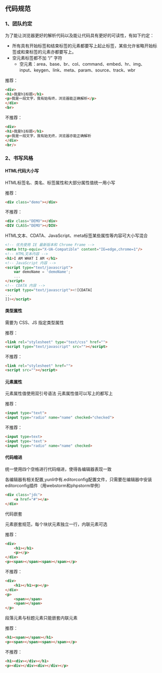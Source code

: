 ## 代码规范
### 1、团队约定
为了能让浏览器更好的解析代码以及能让代码具有更好的可读性，有如下约定： 
- 所有具有开始标签和结束标签的元素都要写上起止标签，某些允许省略开始标签或和束标签的元素亦都要写上。
- 空元素标签都不加 “/” 字符
  - 空元素：area、base、br、col、command、embed、hr、img、input、keygen、link、meta、param、source、track、wbr

推荐：
```html
<div>
<h1>我是h1标题</h1>
<p>我是一段文字，我有始有终，浏览器能正确解析</p>
</div>
<br>
```
不推荐：
```html
<div>
<h1>我是h1标题</h1>
<p>我是一段文字，我有始无终，浏览器亦能正确解析
</div>
<br/>
```
### 2、书写风格
#### HTML代码大小写
HTML标签名、类名、标签属性和大部分属性值统一用小写

推荐：
```html
<div class="demo"></div>
```
不推荐：
```html
<div class="DEMO"></div>
<DIV CLASS="DEMO"></DIV>
```
HTML文本、CDATA、JavaScript、meta标签某些属性等内容可大小写混合
```html
<!-- 优先使用 IE 最新版本和 Chrome Frame -->
<meta http-equiv="X-UA-Compatible" content="IE=edge,chrome=1"/>
<!-- HTML文本内容 -->
<h1>I AM WHAT I AM </h1>
<!-- JavaScript 内容 -->
<script type="text/javascript">
	var demoName = 'demoName';
	...
</script>
<!-- CDATA 内容 -->
<script type="text/javascript"><![CDATA[
...
]]></script>
```
#### 类型属性

需要为 CSS、JS 指定类型属性

推荐：
```html
<link rel="stylesheet" type="text/css" href="">
<script type="text/javascript" src=""></script>
```
不推荐：
```html
<link rel="stylesheet" href="">
<script src=""></script>
```
#### 元素属性

元素属性值使用双引号语法
元素属性值可以写上的都写上

推荐：
```html
<input type="text">
<input type="radio" name="name" checked="checked">
```
不推荐：
```html
<input type=text>	
<input type='text'>
<input type="radio" name="name" checked>
```
#### 代码缩进

统一使用四个空格进行代码缩进，使得各编辑器表现一致

各编辑器有相关配置,yunli中有.editorconfig配置文件，只需要在编辑器中安装editorconfig插件（用webstorm和phpstorm举例）

```html
<div class="jdc">
    <a href="#"></a>
</div>
```

代码嵌套

元素嵌套规范，每个块状元素独立一行，内联元素可选

推荐：

```html
<div>
    <h1></h1>
    <p></p>
</div>	
<p><span></span><span></span></p>
```

不推荐：

```html
<div>
    <h1></h1><p></p>
</div>
<p> 
    <span></span>
    <span></span>
</p>
```

段落元素与标题元素只能嵌套内联元素

推荐：

```html
<h1><span></span></h1>
<p><span></span><span></span></p>
```
不推荐：

```html
<h1><div></div></h1>
<p><div></div><div></div></p>
```
